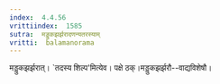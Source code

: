 ```yaml
---
index:  4.4.56
vrittiindex:  1585
sutra:  मड्डुकझर्झरादणन्यतरस्याम्
vritti:  balamanorama 
---
```


मड्डुकझर्झरात्। `तदस्य शिल्प'मित्येव। पक्षे ठक्।मड्डुकझर्झरौ--वाद्यविशेषौ।

